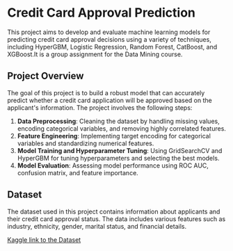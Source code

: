 # Credit Card Approval Prediction

This project aims to develop and evaluate machine learning models for predicting credit card approval decisions using a variety of techniques, including HyperGBM, Logistic Regression, Random Forest, CatBoost, and XGBoost.It is a group assignment for the Data Mining course.

## Project Overview

The goal of this project is to build a robust model that can accurately predict whether a credit card application will be approved based on the applicant's information. The project involves the following steps:

1. **Data Preprocessing**: Cleaning the dataset by handling missing values, encoding categorical variables, and removing highly correlated features.
2. **Feature Engineering**: Implementing target encoding for categorical variables and standardizing numerical features.
3. **Model Training and Hyperparameter Tuning**: Using GridSearchCV and HyperGBM for tuning hyperparameters and selecting the best models.
4. **Model Evaluation**: Assessing model performance using ROC AUC, confusion matrix, and feature importance.

## Dataset

The dataset used in this project contains information about applicants and their credit card approval status. The data includes various features such as industry, ethnicity, gender, marital status, and financial details.

[Kaggle link to the Dataset](https://www.kaggle.com/datasets/samuelcortinhas/credit-card-approval-clean-data/code)
